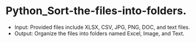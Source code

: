 # Python_Sort-the-files-into-folders.

- Input: Provided files include XLSX, CSV, JPG, PNG, DOC, and text files.
- Output: Organize the files into folders named Excel, Image, and Text.
